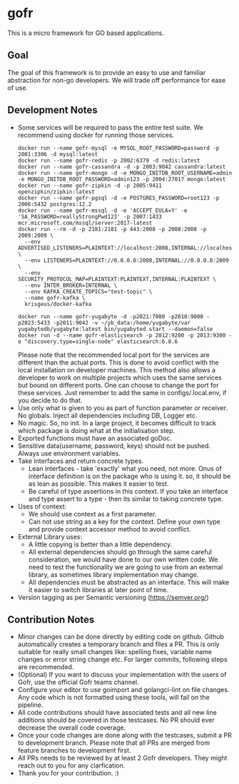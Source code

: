 # gofr

This is a micro framework for GO based applications. 

## Goal

The goal of this framework is to provide an easy to use and familiar abstraction for non-go developers. 
We will trade off performance for ease of use. 


## Development Notes
* Some services will be required to pass the entire test suite. We recommend
  using docker for running those services. 
  ```
  docker run --name gofr-mysql -e MYSQL_ROOT_PASSWORD=password -p 2001:3306 -d mysql:latest
  docker run --name gofr-redis -p 2002:6379 -d redis:latest
  docker run --name gofr-cassandra -d -p 2003:9042 cassandra:latest
  docker run --name gofr-mongo -d -e MONGO_INITDB_ROOT_USERNAME=admin -e MONGO_INITDB_ROOT_PASSWORD=admin123 -p 2004:27017 mongo:latest
  docker run --name gofr-zipkin -d -p 2005:9411 openzipkin/zipkin:latest
  docker run --name gofr-pgsql -d -e POSTGRES_PASSWORD=root123 -p 2006:5432 postgres:12.2
  docker run --name gofr-mssql -d -e 'ACCEPT_EULA=Y' -e 'SA_PASSWORD=reallyStrongPwd123' -p 2007:1433 mcr.microsoft.com/mssql/server:2017-latest
  docker run --rm -d -p 2181:2181 -p 443:2008 -p 2008:2008 -p 2009:2009 \
    --env ADVERTISED_LISTENERS=PLAINTEXT://localhost:2008,INTERNAL://localhost:2009 \
    --env LISTENERS=PLAINTEXT://0.0.0.0:2008,INTERNAL://0.0.0.0:2009 \
    --env SECURITY_PROTOCOL_MAP=PLAINTEXT:PLAINTEXT,INTERNAL:PLAINTEXT \
    --env INTER_BROKER=INTERNAL \
    --env KAFKA_CREATE_TOPICS="test-topic" \
    --name gofr-kafka \
    krisgeus/docker-kafka
  
  docker run --name gofr-yugabyte -d -p2021:7000 -p2010:9000 -p2023:5433 -p2011:9042 -v ~/yb_data:/home/yugabyte/var yugabytedb/yugabyte:latest bin/yugabyted start --daemon=false
  docker run -d --name gofr-elasticsearch -p 2012:9200 -p 2013:9300 -e "discovery.type=single-node" elasticsearch:6.8.6 
  ```
  Please note that the recommended local port for the services are different than the actual ports. 
  This is done to avoid conflict with the local installation on developer machines. This method also allows
  a developer to work on multiple projects which uses the same services but bound on different ports. 
  One can choose to change the port for these services. Just remember to add the same in configs/.local.env, 
  if you decide to do that. 
* Use only what is given to you as part of function parameter or receiver. No globals. Inject all dependencies including DB, Logger etc.
* No magic. So, no init. In a large project, it becomes difficult to track which package is doing what at the initialisation step.
* Exported functions must have an associated goDoc.
* Sensitive data(username, password, keys) should not be pushed. Always use environment variables.
* Take interfaces and return concrete types. 
  - Lean interfaces - take 'exactly' what you need, not more. Onus of interface definition is on the package who is using it. so, it should be as lean as possible. This makes it easier to test.
  - Be careful of type assertions in this context. If you take an interface and type assert to a type - then its similar to taking concrete type.
* Uses of context:
  - We should use context as a first parameter.
  - Can not use string as a key for the context. Define your own type and provide context accessor method to avoid conflict.
* External Library uses:
  - A little copying is better than a little dependency.
  - All external dependencies should go through the same careful consideration, we would have done to our own written code. We need to test the functionality we are going to use from an external library, as sometimes library implementation may change.
  - All dependencies must be abstracted as an interface. This will make it easier to switch libraries at later point of time.
* Version tagging as per Semantic versioning (https://semver.org/)


## Contribution Notes
 
* Minor changes can be done directly by editing code on github. Github automatically creates a temporary branch and files a PR. This is only suitable for really small changes like: spelling fixes, variable name changes or error string change etc. For larger commits, following steps are recommended.
* (Optional) If you want to discuss your implementation with the users of Gofr, use the official Gofr teams channel.
* Configure your editor to use goimport and golangci-lint on file changes. Any code which is not formatted using these tools, will fail on the pipeline. 
* All code contributions should have associated tests and all new line additions should be covered in those testcases. No PR should ever decrease the overall code coverage.
* Once your code changes are done along with the testcases, submit a PR to development branch. Please note that all PRs are merged from feature branches to development first.
* All PRs needs to be reviewed by at least 2 Gofr developers. They might reach out to you for any clarfication. 
* Thank you for your contribution. :) 
